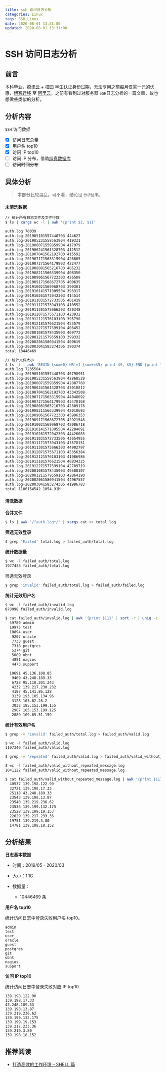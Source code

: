 ```yaml
---
title: ssh 访问日志分析
categories: Linux
tags: SSH,Linux
date: 2020-08-01 13:31:00
updated: 2020-08-01 13:31:00
---
```


# SSH 访问日志分析

## 前言

本科毕业，[腾讯云 + 校园](https://cloud.tencent.com/act/campus) 学生认证身份过期，无法享用之前每月仅需一元的优惠，[博客迁移](blog-migration) 至 [阿里云](https://promotion.aliyun.com/ntms/act/campus2018.html?userCode=zxog1qrs&tag=share_component&share_source=copy_link)。之前有看到过对服务器 `SSH`日志分析的一篇文章，故也想做些类似的分析。

## 分析内容

`SSH` 访问数据

- [x] 访问日志总量
- [x] 用户名 top10
- [x] 访问 IP top10
- [ ] 访问 IP 分布，借助[纯真数据库](https://github.com/animalize/qqwry-python3)
- [ ] ~~访问时间分布~~

## 具体分析

> 本部分比较混乱，可不看，结论见 `分析结果`。

#### 未清洗数据

```sh
// 统计所有日志文件及文件行数
$ ls | xargs wc -l | awk '{print $2, $1}'

auth.log 70039
auth.log-201905101557440703 444627
auth.log-201905231558563904 419331
auth.log-201906071559859904 417979
auth.log-201906241561328703 412512
auth.log-201907041562192703 415592
auth.log-201907171563315904 426805
auth.log-201907271564179903 422477
auth.log-201908081565216703 405232
auth.log-201908211566339904 408350
auth.log-201909061567722303 426589
auth.log-201909171568672705 400635
auth.log-201910021569968703 390301
auth.log-201910141571005504 393317
auth.log-201910261572042303 414514
auth.log-201911031572733505 401419
auth.log-201911171573943103 410552
auth.log-201911301575066303 420348
auth.log-201912071575671103 423932
auth.log-201912121576103103 395790
auth.log-201912181576621504 453579
auth.log-201912271577399104 403452
auth.log-202001081578435903 469772
auth.log-202001211579559103 399332
auth.log-202002061580941504 409619
auth.log-202003041583274305 390374
total 10446469
```

```sh
// 统计文件大小
$ ls -l | awk 'BEGIN {sum=0} NR!=1 {sum+=$5; print $9, $5} END {print "total " sum " " sum/1024/1024 "M"}'
auth.log 7235504
auth.log-201905101557440703 46798951
auth.log-201905231558563904 42868529
auth.log-201906071559859904 42887760
auth.log-201906241561328703 43018812
auth.log-201907041562192703 43343508
auth.log-201907171563315904 44048692
auth.log-201907271564179903 43478168
auth.log-201908081565216703 42309178
auth.log-201908211566339904 42010693
auth.log-201909061567722303 45996353
auth.log-201909171568672705 42921548
auth.log-201910021569968703 42086718
auth.log-201910141571005504 42284091
auth.log-201910261572042303 44426083
auth.log-201911031572733505 43654955
auth.log-201911171573943103 43578151
auth.log-201911301575066303 44902797
auth.log-201912071575671103 45356384
auth.log-201912121576103103 41986986
auth.log-201912181576621504 48834325
auth.log-201912271577399104 42789719
auth.log-202001081578435903 49508107
auth.log-202001211579559103 42864190
auth.log-202002061580941504 44967557
auth.log-202003041583274305 41996783
total 1106154542 1054.91M
```

#### 清洗数据

**合并文件**

```sh
$ ls | awk '/^auth.log*/' | xargs cat >> total.log
```

**筛选无效登录**

```sh
$ grep 'Failed' total.log > failed_auth/total.log
```

**统计数据量**

```sh
$ wc -l failed_auth/total.log
1977438 failed_auth/total.log
```

筛选无效登录

```sh
$ grep 'invalid' failed_auth/total.log > failed_auth/failed.log
```

**统计无效用户名**

```sh
$ wc -l failed_auth/invalid.log
870098 failed_auth/invalid.log
```

```sh
$ cat failed_auth/invalid.log | awk '{print $11}' | sort -r | uniq -c | sort -rn | head -10
  59789 admin
  19975 test
  10894 user
   9207 oracle
   7733 guest
   7318 postgres
   5374 git
   5089 ubnt
   4851 nagios
   4473 support
```

```sh
  10691 45.136.108.85
   9469 43.248.189.33
   6728 95.110.201.243
   4232 139.217.230.232
   4187 45.141.86.128
   3139 193.105.134.96
   3128 103.82.28.2
   3032 185.153.199.155
   2987 185.153.199.125
   2889 109.89.51.159
```

**统计有效用户名**

```sh
$ grep -v 'invalid' failed_auth/total.log > failed_auth/valid.log
```

```sh
$ wc -l failed_auth/valid.log
1107340 failed_auth/valid.log
```

```sh
$ grep -v 'repeated' failed_auth/valid.log > failed_auth/valid_without_repeated_message.log
```

```sh
$ wc -l failed_auth/valid_without_repeated_message.log
1041122 failed_auth/valid_without_repeated_message.log 
```

```sh
$ cat failed_auth/valid_without_repeated_message.log | awk '{print $11}' | sort -r | uniq -c | sort -rn | head -10
  40537 139.198.122.90
  32721 139.198.17.33
  25118 43.248.189.33
  23543 139.198.13.87
  23540 139.219.236.62
  23536 139.199.132.175
  23528 139.199.19.153
  22029 139.217.233.36
  19751 139.219.3.80
  14781 139.198.18.152
```

## 分析结果

**日志基本数据**

- 时间：2019/05 - 2020/03

- 大小：1.1G

- 数据量：
  - 10446469 条

**用户名 top10**

统计访问日志中登录失败用户名 top10。

```shell
admin
test
user
oracle
guest
postgres
git
ubnt
nagios
support
```

**访问 IP top10**

统计访问日志中登录失败对应 IP top10.

```shell
139.198.122.90
139.198.17.33
43.248.189.33
139.198.13.87
139.219.236.62
139.199.132.175
139.199.19.153
139.217.233.36
139.219.3.80
139.198.18.152
```

## 推荐阅读

- [打造高效的工作环境 – SHELL 篇](https://coolshell.cn/articles/19219.html)
